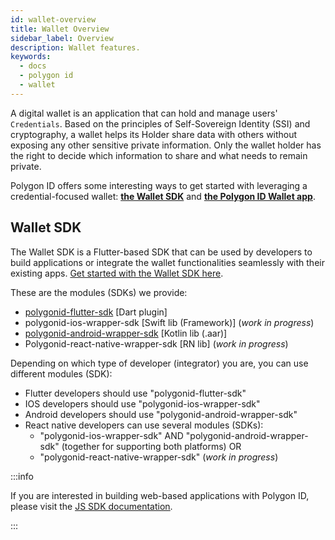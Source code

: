 ```yaml
---
id: wallet-overview
title: Wallet Overview
sidebar_label: Overview
description: Wallet features.
keywords:
  - docs
  - polygon id
  - wallet
---
```


A digital wallet is an application that can hold and manage users' `Credentials`. Based on the principles of Self-Sovereign Identity (SSI) and cryptography, a wallet helps its Holder share data with others without exposing any other sensitive private information. Only the wallet holder has the right to decide which information to share and what needs to remain private.

Polygon ID offers some interesting ways to get started with leveraging a credential-focused wallet: [**the Wallet SDK**](#wallet-sdk) and [**the Polygon ID Wallet app**](#polygon-id-wallet-app).

## Wallet SDK

The Wallet SDK is a Flutter-based SDK that can be used by developers to build applications or integrate the wallet functionalities seamlessly with their existing apps. [Get started with the Wallet SDK here](./wallet-sdk/polygonid-sdk/polygonid-sdk-overview.md).

These are the modules (SDKs) we provide:

- [polygonid-flutter-sdk](https://github.com/0xPolygonID/polygonid-flutter-sdk) \[Dart plugin\]
- polygonid-ios-wrapper-sdk \[Swift lib (Framework)\] (_work in progress_)
- [polygonid-android-wrapper-sdk](https://github.com/0xPolygonID/polygonid-android-sdk) \[Kotlin lib (.aar)\]
- Polygonid-react-native-wrapper-sdk \[RN lib\] (_work in progress_)

Depending on which type of developer (integrator) you are, you can use different modules (SDK):

- Flutter developers should use "polygonid-flutter-sdk"
- IOS developers should use "polygonid-ios-wrapper-sdk"
- Android developers should use "polygonid-android-wrapper-sdk"
- React native developers can use several modules (SDKs):
  - "polygonid-ios-wrapper-sdk" AND "polygonid-android-wrapper-sdk" (together for supporting both platforms)
    OR
  - "polygonid-react-native-wrapper-sdk" (_work in progress_)

:::info

If you are interested in building web-based applications with Polygon ID, please visit the [<ins>JS SDK documentation</ins>](/docs/js-sdk/js-sdk-overview.md).

:::
